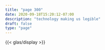 ```yaml
---
title: "page 300"
date: 2020-09-18T15:20:12-07:00
description: "technology making us legible"
draft: false
type: "page"
---
```


{{< glas/display >}}
